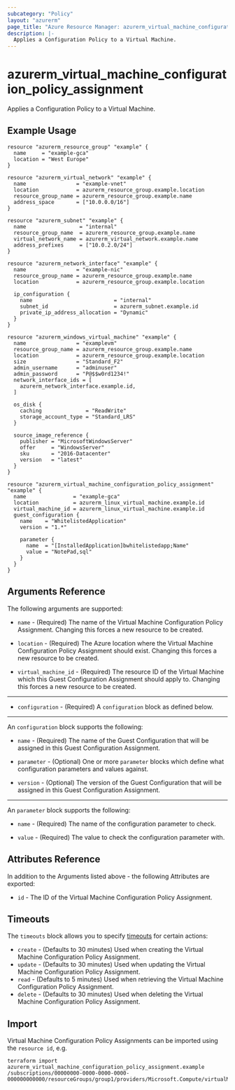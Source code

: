 ```yaml
---
subcategory: "Policy"
layout: "azurerm"
page_title: "Azure Resource Manager: azurerm_virtual_machine_configuration_policy_assignment"
description: |-
  Applies a Configuration Policy to a Virtual Machine.
---
```


# azurerm_virtual_machine_configuration_policy_assignment

Applies a Configuration Policy to a Virtual Machine.

## Example Usage

```hcl
resource "azurerm_resource_group" "example" {
  name     = "example-gca"
  location = "West Europe"
}

resource "azurerm_virtual_network" "example" {
  name                = "example-vnet"
  location            = azurerm_resource_group.example.location
  resource_group_name = azurerm_resource_group.example.name
  address_space       = ["10.0.0.0/16"]
}

resource "azurerm_subnet" "example" {
  name                 = "internal"
  resource_group_name  = azurerm_resource_group.example.name
  virtual_network_name = azurerm_virtual_network.example.name
  address_prefixes     = ["10.0.2.0/24"]
}

resource "azurerm_network_interface" "example" {
  name                = "example-nic"
  resource_group_name = azurerm_resource_group.example.name
  location            = azurerm_resource_group.example.location

  ip_configuration {
    name                          = "internal"
    subnet_id                     = azurerm_subnet.example.id
    private_ip_address_allocation = "Dynamic"
  }
}

resource "azurerm_windows_virtual_machine" "example" {
  name                = "examplevm"
  resource_group_name = azurerm_resource_group.example.name
  location            = azurerm_resource_group.example.location
  size                = "Standard_F2"
  admin_username      = "adminuser"
  admin_password      = "P@$$w0rd1234!"
  network_interface_ids = [
    azurerm_network_interface.example.id,
  ]

  os_disk {
    caching              = "ReadWrite"
    storage_account_type = "Standard_LRS"
  }

  source_image_reference {
    publisher = "MicrosoftWindowsServer"
    offer     = "WindowsServer"
    sku       = "2016-Datacenter"
    version   = "latest"
  }
}

resource "azurerm_virtual_machine_configuration_policy_assignment" "example" {
  name               = "example-gca"
  location           = azurerm_linux_virtual_machine.example.id
  virtual_machine_id = azurerm_linux_virtual_machine.example.id
  guest_configuration {
    name    = "WhitelistedApplication"
    version = "1.*"

    parameter {
      name  = "[InstalledApplication]bwhitelistedapp;Name"
      value = "NotePad,sql"
    }
  }
}
```

## Arguments Reference

The following arguments are supported:

* `name` - (Required) The name of the Virtual Machine Configuration Policy Assignment. Changing this forces a new resource to be created.

* `location` - (Required) The Azure location where the Virtual Machine Configuration Policy Assignment should exist. Changing this forces a new resource to be created.

* `virtual_machine_id` - (Required) The resource ID of the Virtual Machine which this Guest Configuration Assignment should apply to. Changing this forces a new resource to be created.

---

* `configuration` - (Required)  A `configuration` block as defined below.

---

An `configuration` block supports the following:

* `name` - (Required) The name of the Guest Configuration that will be assigned in this Guest Configuration Assignment.

* `parameter` - (Optional) One or more `parameter` blocks which define what configuration parameters and values against.

* `version` - (Optional) The version of the Guest Configuration that will be assigned in this Guest Configuration Assignment.

---

An `parameter` block supports the following:

* `name` - (Required) The name of the configuration parameter to check.

* `value` - (Required) The value to check the configuration parameter with.

## Attributes Reference

In addition to the Arguments listed above - the following Attributes are exported: 

* `id` - The ID of the Virtual Machine Configuration Policy Assignment.

## Timeouts

The `timeouts` block allows you to specify [timeouts](https://www.terraform.io/docs/configuration/resources.html#timeouts) for certain actions:

* `create` - (Defaults to 30 minutes) Used when creating the Virtual Machine Configuration Policy Assignment.
* `update` - (Defaults to 30 minutes) Used when updating the Virtual Machine Configuration Policy Assignment.
* `read` - (Defaults to 5 minutes) Used when retrieving the Virtual Machine Configuration Policy Assignment.
* `delete` - (Defaults to 30 minutes) Used when deleting the Virtual Machine Configuration Policy Assignment.

## Import

Virtual Machine Configuration Policy Assignments can be imported using the `resource id`, e.g.

```shell
terraform import azurerm_virtual_machine_configuration_policy_assignment.example /subscriptions/00000000-0000-0000-0000-000000000000/resourceGroups/group1/providers/Microsoft.Compute/virtualMachines/vm1/providers/Microsoft.GuestConfiguration/guestConfigurationAssignments/assignment1
```
